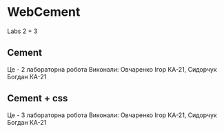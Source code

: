 # WebCement

Labs 2 + 3

## Cement

Це - 2 лабораторна робота
Виконали: Овчаренко Ігор КА-21, Сидорчук Богдан КА-21

## Cement + css

Це - 3 лабораторна робота
Виконали: Овчаренко Ігор КА-21, Сидорчук Богдан КА-21

